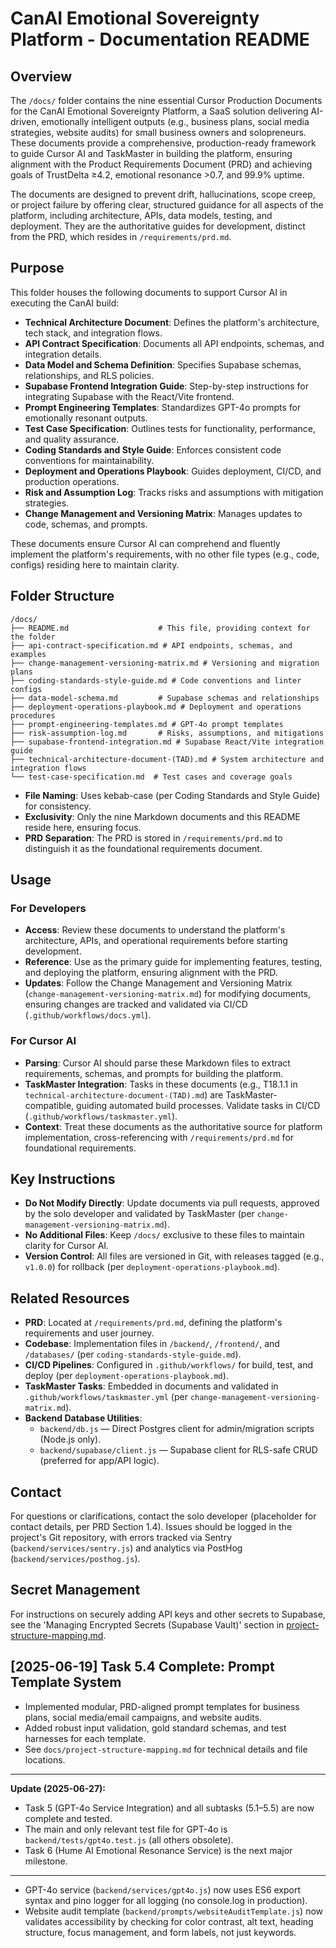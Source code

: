 # CanAI Emotional Sovereignty Platform - Documentation README

## Overview

The `/docs/` folder contains the nine essential Cursor Production Documents for the CanAI Emotional
Sovereignty Platform, a SaaS solution delivering AI-driven, emotionally intelligent outputs (e.g.,
business plans, social media strategies, website audits) for small business owners and solopreneurs.
These documents provide a comprehensive, production-ready framework to guide Cursor AI and
TaskMaster in building the platform, ensuring alignment with the Product Requirements Document (PRD)
and achieving goals of TrustDelta ≥4.2, emotional resonance >0.7, and 99.9% uptime.

The documents are designed to prevent drift, hallucinations, scope creep, or project failure by
offering clear, structured guidance for all aspects of the platform, including architecture, APIs,
data models, testing, and deployment. They are the authoritative guides for development, distinct
from the PRD, which resides in `/requirements/prd.md`.

## Purpose

This folder houses the following documents to support Cursor AI in executing the CanAI build:

- **Technical Architecture Document**: Defines the platform's architecture, tech stack, and
  integration flows.
- **API Contract Specification**: Documents all API endpoints, schemas, and integration details.
- **Data Model and Schema Definition**: Specifies Supabase schemas, relationships, and RLS policies.
- **Supabase Frontend Integration Guide**: Step-by-step instructions for integrating Supabase with the React/Vite frontend.
- **Prompt Engineering Templates**: Standardizes GPT-4o prompts for emotionally resonant outputs.
- **Test Case Specification**: Outlines tests for functionality, performance, and quality assurance.
- **Coding Standards and Style Guide**: Enforces consistent code conventions for maintainability.
- **Deployment and Operations Playbook**: Guides deployment, CI/CD, and production operations.
- **Risk and Assumption Log**: Tracks risks and assumptions with mitigation strategies.
- **Change Management and Versioning Matrix**: Manages updates to code, schemas, and prompts.

These documents ensure Cursor AI can comprehend and fluently implement the platform's requirements,
with no other file types (e.g., code, configs) residing here to maintain clarity.

## Folder Structure

```
/docs/
├── README.md                    # This file, providing context for the folder
├── api-contract-specification.md # API endpoints, schemas, and examples
├── change-management-versioning-matrix.md # Versioning and migration plans
├── coding-standards-style-guide.md # Code conventions and linter configs
├── data-model-schema.md         # Supabase schemas and relationships
├── deployment-operations-playbook.md # Deployment and operations procedures
├── prompt-engineering-templates.md # GPT-4o prompt templates
├── risk-assumption-log.md       # Risks, assumptions, and mitigations
├── supabase-frontend-integration.md # Supabase React/Vite integration guide
├── technical-architecture-document-(TAD).md # System architecture and integration flows
└── test-case-specification.md  # Test cases and coverage goals
```

- **File Naming**: Uses kebab-case (per Coding Standards and Style Guide) for consistency.
- **Exclusivity**: Only the nine Markdown documents and this README reside here, ensuring focus.
- **PRD Separation**: The PRD is stored in `/requirements/prd.md` to distinguish it as the
  foundational requirements document.

## Usage

### For Developers

- **Access**: Review these documents to understand the platform's architecture, APIs, and
  operational requirements before starting development.
- **Reference**: Use as the primary guide for implementing features, testing, and deploying the
  platform, ensuring alignment with the PRD.
- **Updates**: Follow the Change Management and Versioning Matrix
  (`change-management-versioning-matrix.md`) for modifying documents, ensuring changes are tracked
  and validated via CI/CD (`.github/workflows/docs.yml`).

### For Cursor AI

- **Parsing**: Cursor AI should parse these Markdown files to extract requirements, schemas, and
  prompts for building the platform.
- **TaskMaster Integration**: Tasks in these documents (e.g., T18.1.1 in
  `technical-architecture-document-(TAD).md`) are TaskMaster-compatible, guiding automated build
  processes. Validate tasks in CI/CD (`.github/workflows/taskmaster.yml`).
- **Context**: Treat these documents as the authoritative source for platform implementation,
  cross-referencing with `/requirements/prd.md` for foundational requirements.

## Key Instructions

- **Do Not Modify Directly**: Update documents via pull requests, approved by the solo developer and
  validated by TaskMaster (per `change-management-versioning-matrix.md`).
- **No Additional Files**: Keep `/docs/` exclusive to these files to maintain clarity for Cursor AI.
- **Version Control**: All files are versioned in Git, with releases tagged (e.g., `v1.0.0`) for
  rollback (per `deployment-operations-playbook.md`).

## Related Resources

- **PRD**: Located at `/requirements/prd.md`, defining the platform's requirements and user journey.
- **Codebase**: Implementation files in `/backend/`, `/frontend/`, and `/databases/` (per
  `coding-standards-style-guide.md`).
- **CI/CD Pipelines**: Configured in `.github/workflows/` for build, test, and deploy (per
  `deployment-operations-playbook.md`).
- **TaskMaster Tasks**: Embedded in documents and validated in `.github/workflows/taskmaster.yml`
  (per `change-management-versioning-matrix.md`).
- **Backend Database Utilities**: 
  - `backend/db.js` — Direct Postgres client for admin/migration scripts (Node.js only).
  - `backend/supabase/client.js` — Supabase client for RLS-safe CRUD (preferred for app/API logic).

## Contact

For questions or clarifications, contact the solo developer (placeholder for contact details, per
PRD Section 1.4). Issues should be logged in the project's Git repository, with errors tracked via
Sentry (`backend/services/sentry.js`) and analytics via PostHog (`backend/services/posthog.js`).

## Secret Management

For instructions on securely adding API keys and other secrets to Supabase, see the 'Managing Encrypted Secrets (Supabase Vault)' section in [project-structure-mapping.md](./project-structure-mapping.md).

## [2025-06-19] Task 5.4 Complete: Prompt Template System

- Implemented modular, PRD-aligned prompt templates for business plans, social media/email campaigns, and website audits.
- Added robust input validation, gold standard schemas, and test harnesses for each template.
- See `docs/project-structure-mapping.md` for technical details and file locations.

---
**Update (2025-06-27):**
- Task 5 (GPT-4o Service Integration) and all subtasks (5.1–5.5) are now complete and tested.
- The main and only relevant test file for GPT-4o is `backend/tests/gpt4o.test.js` (all others obsolete).
- Task 6 (Hume AI Emotional Resonance Service) is the next major milestone.
---

- GPT-4o service (`backend/services/gpt4o.js`) now uses ES6 export syntax and pino logger for all logging (no console.log in production).
- Website audit template (`backend/prompts/websiteAuditTemplate.js`) now validates accessibility by checking for color contrast, alt text, heading structure, focus management, and form labels, not just keywords.
